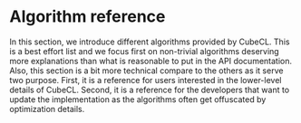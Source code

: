 # Algorithm reference

In this section,
we introduce different algorithms provided by CubeCL.
This is a best effort list and we focus first on non-trivial algorithms
deserving more explanations than what is reasonable to put in the API documentation.
Also, this section is a bit more technical compare to the others as it serve two purpose.
First, it is a reference for users interested in the lower-level details of CubeCL.
Second, it is a reference for the developers that want to update the implementation as
the algorithms often get offuscated by optimization details.
